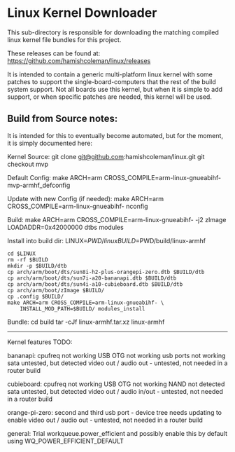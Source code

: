 Linux Kernel Downloader
=======================

This sub-directory is responsible for downloading the matching compiled
linux kernel file bundles for this project.

These releases can be found at:
    https://github.com/hamishcoleman/linux/releases

It is intended to contain a generic multi-platform linux kernel with some
patches to support the single-board-computers that the rest of the build
system support.  Not all boards use this kernel, but when it is simple to
add support, or when specific patches are needed, this kernel will be used.


Build from Source notes:
------------------------

It is intended for this to eventually become automated, but for the moment,
it is simply documented here:

Kernel Source:
    git clone git@github.com:hamishcoleman/linux.git
    git checkout mvp

Default Config:
    make ARCH=arm CROSS_COMPILE=arm-linux-gnueabihf- mvp-armhf_defconfig

Update with new Config (if needed):
    make ARCH=arm CROSS_COMPILE=arm-linux-gnueabihf- nconfig

Build:
    make ARCH=arm CROSS_COMPILE=arm-linux-gnueabihf- -j2 zImage LOADADDR=0x42000000 dtbs modules

Install into build dir:
    LINUX=$PWD/linux
    BUILD=$PWD/build/linux-armhf

    cd $LINUX
    rm -rf $BUILD
    mkdir -p $BUILD/dtb
    cp arch/arm/boot/dts/sun8i-h2-plus-orangepi-zero.dtb $BUILD/dtb
    cp arch/arm/boot/dts/sun7i-a20-bananapi.dtb $BUILD/dtb
    cp arch/arm/boot/dts/sun4i-a10-cubieboard.dtb $BUILD/dtb
    cp arch/arm/boot/zImage $BUILD/
    cp .config $BUILD/
    make ARCH=arm CROSS_COMPILE=arm-linux-gnueabihf- \
        INSTALL_MOD_PATH=$BUILD/ modules_install

Bundle:
    cd build
    tar -cJf linux-armhf.tar.xz linux-armhf

---
Kernel features TODO:

bananapi:
    cpufreq not working
    USB OTG not working
    usb ports not working
    sata untested, but detected
    video out / audio out - untested, not needed in a router build

cubieboard:
    cpufreq not working
    USB OTG not working
    NAND not detected
    sata untested, but detected
    video out / audio in/out - untested, not needed in a router build

orange-pi-zero:
    second and third usb port - device tree needs updating to enable
    video out / audio out - untested, not needed in a router build

general:
    Trial workqueue.power_efficient and possibly enable this by default
    using WQ_POWER_EFFICIENT_DEFAULT

